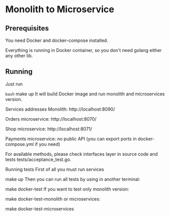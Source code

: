 # Monolith to Microservice

## Prerequisites

You need Docker and docker-compose installed.

Everything is running in Docker container, so you don't need golang either any other lib.

## Running

Just run

```bash```
make up
It will build Docker image and run monolith and microservices version.

Services addresses
Monolith: http://localhost:8090/

Orders microservice: http://localhost:8070/

Shop microservice: http://localhost:8071/

Payments microservice: no public API (you can export ports in docker-compose.yml if you need)

For available methods, please check interfaces layer in source code and tests tests/acceptance_test.go.

Running tests
First of all you must run services

make up
Then you can run all tests by using in another terminal:

make docker-test
If you want to test only monolith version:

make docker-test-monolith
or microservices:

make docker-test-microservices